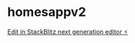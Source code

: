 # homesappv2

[Edit in StackBlitz next generation editor ⚡️](https://stackblitz.com/~/github.com/smcrownhart/homesappv2)